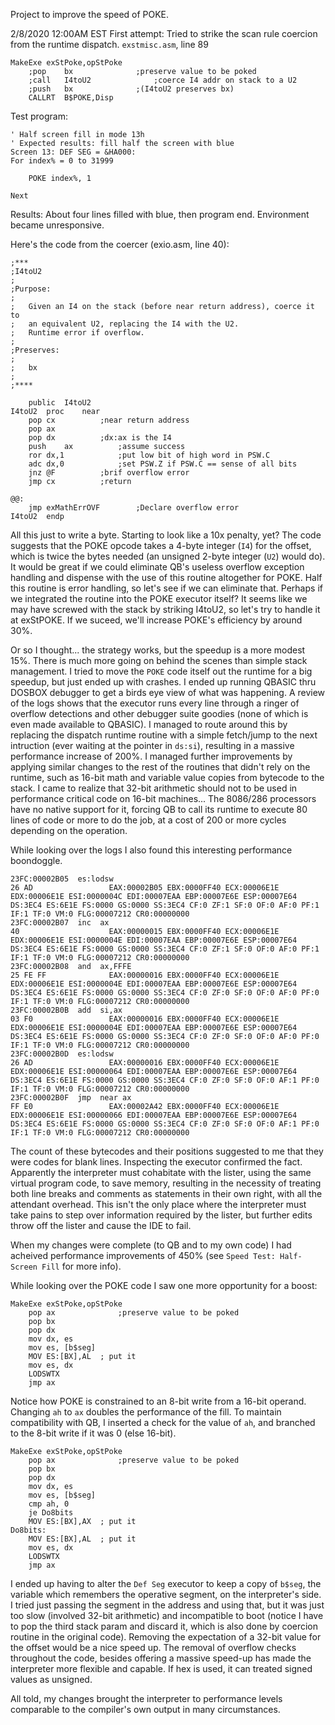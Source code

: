 Project to improve the speed of POKE.

2/8/2020 12:00AM EST
First attempt:
Tried to strike the scan rule coercion from the runtime dispatch.
`exstmisc.asm`, line 89
```
MakeExe	exStPoke,opStPoke
	;pop	bx				;preserve value to be poked
	;call	I4toU2				;coerce I4 addr on stack to a U2
	;push	bx				;(I4toU2 preserves bx)
	CALLRT	B$POKE,Disp
```
Test program:
```
' Half screen fill in mode 13h
' Expected results: fill half the screen with blue
Screen 13: DEF SEG = &HA000:
For index% = 0 to 31999

    POKE index%, 1
    
Next
```
Results:
About four lines filled with blue, then program end. Environment became unresponsive.

Here's the code from the coercer (exio.asm, line 40):
```
;***
;I4toU2
;
;Purpose:
;
;   Given an I4 on the stack (before near return address), coerce it to
;   an equivalent U2, replacing the I4 with the U2.
;   Runtime error if overflow.
;
;Preserves:
;
;   bx
;
;****

	public	I4toU2
I4toU2	proc	near
	pop	cx			;near return address
	pop	ax
	pop	dx			;dx:ax is the I4
	push	ax			;assume success
	ror	dx,1			;put low bit of high word in PSW.C
	adc	dx,0			;set PSW.Z if PSW.C == sense of all bits
	jnz	@F			;brif overflow error
	jmp	cx			;return

@@:
	jmp	exMathErrOVF		;Declare overflow error
I4toU2	endp

```

All this just to write a byte. Starting to look like a 10x penalty, yet? The code suggests that the POKE opcode takes a 4-byte integer (`I4`) for the offset, which is twice the bytes needed (an unsigned 2-byte integer (`U2`) would do). It would be great if we could eliminate QB's useless overflow exception handling and dispense with the use of this routine altogether for POKE. Half this routine is error handling, so let's see if we can eliminate that. Perhaps if we integrated the routine into the POKE executor itself? It seems like we may have screwed with the stack by striking I4toU2, so let's try to handle it at exStPOKE. If we suceed, we'll increase POKE's efficiency by around 30%.

Or so I thought... the strategy works, but the speedup is a more modest 15%. There is much more going on behind the scenes than simple stack management. I tried to move the `POKE` code itself out the runtime for a big speedup, but just ended up with crashes. I ended up running QBASIC thru DOSBOX debugger to get a birds eye view of what was happening. A review of the logs shows that the executor runs every line through a ringer of overflow detections and other debugger suite goodies (none of which is even made available to QBASIC). I managed to route around this by replacing the dispatch runtime routine with a simple fetch/jump to the next intruction (ever waiting at the pointer in `ds:si`), resulting in a massive performance increase of 200%. I managed further improvements by applying similar changes to the rest of the routines that didn't rely on the runtime, such as 16-bit math and variable value copies from bytecode to the stack. I came to realize that 32-bit arithmetic should not to be used in performance critical code on 16-bit machines... The 8086/286 processors have no native support for it, forcing QB to call its runtime to execute 80 lines of code or more to do the job, at a cost of 200 or more cycles depending on the operation.

While looking over the logs I also found this interesting performance boondoggle.
```
23FC:00002B05  es:lodsw                                                26 AD                 EAX:00002B05 EBX:0000FF40 ECX:00006E1E EDX:00006E1E ESI:0000004C EDI:00007EAA EBP:00007E6E ESP:00007E64 DS:3EC4 ES:6E1E FS:0000 GS:0000 SS:3EC4 CF:0 ZF:1 SF:0 OF:0 AF:0 PF:1 IF:1 TF:0 VM:0 FLG:00007212 CR0:00000000
23FC:00002B07  inc  ax                                                 40                    EAX:00000015 EBX:0000FF40 ECX:00006E1E EDX:00006E1E ESI:0000004E EDI:00007EAA EBP:00007E6E ESP:00007E64 DS:3EC4 ES:6E1E FS:0000 GS:0000 SS:3EC4 CF:0 ZF:1 SF:0 OF:0 AF:0 PF:1 IF:1 TF:0 VM:0 FLG:00007212 CR0:00000000
23FC:00002B08  and  ax,FFFE                                            25 FE FF              EAX:00000016 EBX:0000FF40 ECX:00006E1E EDX:00006E1E ESI:0000004E EDI:00007EAA EBP:00007E6E ESP:00007E64 DS:3EC4 ES:6E1E FS:0000 GS:0000 SS:3EC4 CF:0 ZF:0 SF:0 OF:0 AF:0 PF:0 IF:1 TF:0 VM:0 FLG:00007212 CR0:00000000
23FC:00002B0B  add  si,ax                                              03 F0                 EAX:00000016 EBX:0000FF40 ECX:00006E1E EDX:00006E1E ESI:0000004E EDI:00007EAA EBP:00007E6E ESP:00007E64 DS:3EC4 ES:6E1E FS:0000 GS:0000 SS:3EC4 CF:0 ZF:0 SF:0 OF:0 AF:0 PF:0 IF:1 TF:0 VM:0 FLG:00007212 CR0:00000000
23FC:00002B0D  es:lodsw                                                26 AD                 EAX:00000016 EBX:0000FF40 ECX:00006E1E EDX:00006E1E ESI:00000064 EDI:00007EAA EBP:00007E6E ESP:00007E64 DS:3EC4 ES:6E1E FS:0000 GS:0000 SS:3EC4 CF:0 ZF:0 SF:0 OF:0 AF:1 PF:0 IF:1 TF:0 VM:0 FLG:00007212 CR0:00000000
23FC:00002B0F  jmp  near ax                                            FF E0                 EAX:00002A42 EBX:0000FF40 ECX:00006E1E EDX:00006E1E ESI:00000066 EDI:00007EAA EBP:00007E6E ESP:00007E64 DS:3EC4 ES:6E1E FS:0000 GS:0000 SS:3EC4 CF:0 ZF:0 SF:0 OF:0 AF:1 PF:0 IF:1 TF:0 VM:0 FLG:00007212 CR0:00000000
```

The count of these bytecodes and their positions suggested to me that they were codes for blank lines. Inspecting the executor confirmed the fact. Apparently the interpreter must cohabitate with the lister, using the same virtual program code, to save memory, resulting in the necessity of treating both line breaks and comments as statements in their own right, with all the attendant overhead. This isn't the only place where the interpreter must take pains to step over information required by the lister, but further edits throw off the lister and cause the IDE to fail.

When my changes were complete (to QB and to my own code) I had acheived performance improvements of 450% (see `Speed Test: Half-Screen Fill` for more info).

While looking over the POKE code I saw one more opportunity for a boost:
```
MakeExe	exStPoke,opStPoke
	pop	ax				;preserve value to be poked
	pop	bx
	pop dx
	mov dx, es
	mov es, [b$seg]
	MOV	ES:[BX],AL	; put it
	mov es, dx
    LODSWTX
    jmp ax
```

Notice how POKE is constrained to an 8-bit write from a 16-bit operand. Changing `ah` to `ax` doubles the performance of the fill. To maintain compatibility with QB, I inserted a check for the value of `ah`, and branched to the 8-bit write if it was 0 (else 16-bit).

```
MakeExe	exStPoke,opStPoke
	pop	ax				;preserve value to be poked
	pop	bx
	pop dx
	mov dx, es
	mov es, [b$seg]
	cmp ah, 0
	je Do8bits
	MOV	ES:[BX],AX	; put it
Do8bits:
	MOV	ES:[BX],AL	; put it
	mov es, dx
    LODSWTX
    jmp ax
```

I ended up having to alter the `Def Seg` executor to keep a copy of `b$seg`, the variable which remembers the operative segment, on the interpreter's side. I tried just passing the segment in the address and using that, but it was just too slow (involved 32-bit arithmetic) and incompatible to boot (notice I have to pop the third stack param and discard it, which is also done by coercion routine in the original code). Removing the expectation of a 32-bit value for the offset would be a nice speed up. The removal of overflow checks throughout the code, besides offering a massive speed-up has made the interpreter more flexible and capable. If hex is used, it can treated signed values as unsigned.

All told, my changes brought the interpreter to performance levels comparable to the compiler's own output in many circumstances.
